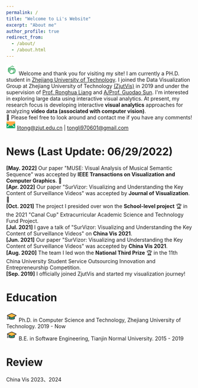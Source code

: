 ```yaml
---
permalink: /
title: "Welcome to Li's Website"
excerpt: "About me"
author_profile: true
redirect_from: 
  - /about/
  - /about.html
---
```


<img src="/images/clap.png" width="30px" height="30px"> Welcome and thank you for visiting my site! I am currently a PH.D. student in [Zhejiang University of Technology](https://www.zjut.edu.cn/). I joined the Data Visualization Group at Zhejiang University of Technology [(ZjutVis)](https://zjutvis.org/) in 2019 and under the supervision of [Prof. Ronghua Liang](https://scholar.google.com/citations?user=fbvnBG4AAAAJ&hl=en) and [A/Prof. Guodao Sun](https://godoorsun.org/). I'm interested in exploring large data using interactive visual analytics. At present, my research focus is developing interactive <strong>visual analytics</strong> approaches for analyzing <strong>video data (associated with computer vision)</strong>.                   
👀 Please feel free to look around and contact me if you have any comments!                      
<img src="/images/email.png" width="25px" height="25px"> litong@zjut.edu.cn  |  tongli970601@gmail.com

News (Last Update: 06/29/2022)
======
<strong>[May. 2022]</strong> Our paper "MUSE: Visual Analysis of Musical Semantic Sequence" was accepted by <strong>IEEE Transactions on Visualization and Computer Graphics</strong>. 🎉                                                                                               
<strong>[Apr. 2022]</strong> Our paper "SurVizor: Visualizing and Understanding the Key Content of Surveillance Videos" was accepted by <strong>Journal of Visualization</strong>. 🎉                                                                                     
<strong>[Oct. 2021]</strong> The project I presided over won the <strong>School-level project</strong> 🏆 in the 2021 "Canal Cup" Extracurricular Academic Science and Technology Fund Project.                                                              
<strong>[Jul. 2021]</strong> I gave a talk of "SurVizor: Visualizing and Understanding the Key Content of Surveillance Videos" on <strong>China Vis 2021</strong>.                                                                                                                                         
<strong>[Jun. 2021]</strong> Our paper "SurVizor: Visualizing and Understanding the Key Content of Surveillance Videos" was accepted by <strong>China Vis 2021</strong>.                                  
<strong>[Aug. 2020]</strong> The team I led won the <strong>National Third Prize</strong> 🏆 in the 11th China University Student Service Outsourcing Innovation and Entrepreneurship Competition.                                            
<strong>[Sep. 2019]</strong> I officially joined ZjutVis and started my visualization journey!                                                                                                                                                                           

Education
======
<img src="/images/hat.png" width="30px" height="30px"> Ph.D. in Computer Science and Technology, Zhejiang University of Technology. 2019 - Now                          
<img src="/images/hat.png" width="30px" height="30px"> B.E. in Software Engineering, Tianjin Normal University. 2015 - 2019                        

Review
======
China Vis 2023、2024                                   
